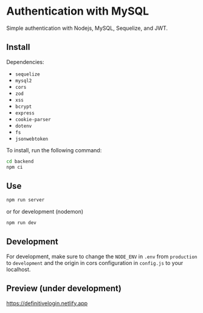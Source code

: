 # Authentication with MySQL

Simple authentication with Nodejs, MySQL, Sequelize, and JWT.

## Install

Dependencies:

- `sequelize`
- `mysql2`
- `cors`
- `zod`
- `xss`
- `bcrypt`
- `express`
- `cookie-parser`
- `dotenv`
- `fs`
- `jsonwebtoken`

To install, run the following command:

```bash
cd backend
npm ci
```

## Use

```bash
npm run server
```

or for development (nodemon)

```bash
npm run dev
```

## Development

For development, make sure to change the `NODE_ENV` in `.env` from `production` to `development` and the origin in cors configuration in `config.js` to your localhost.

## Preview (under development)

https://definitivelogin.netlify.app
